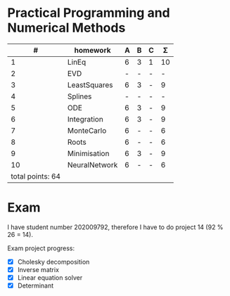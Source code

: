 # Practical Programming and Numerical Methods

| #  | homework      | A | B | C | Σ   |
| -- | ------------- | - | - | - | --- |
| 1  | LinEq         | 6 | 3 | 1 | 10  |
| 2  | EVD           | - | - | - |  -  |
| 3  | LeastSquares  | 6 | 3 | - |  9  |
| 4  | Splines       | - | - | - |  -  |
| 5  | ODE           | 6 | 3 | - |  9  |
| 6  | Integration   | 6 | 3 | - |  9  |
| 7  | MonteCarlo    | 6 | - | - |  6  |
| 8  | Roots         | 6 | - | - |  6  |
| 9  | Minimisation  | 6 | 3 | - |  9  |
| 10 | NeuralNetwork | 6 | - | - |  6  |
|                    total points: 64  |

# Exam

I have student number 202009792, therefore I have to do project 14 (92 % 26 = 14).

Exam project progress:
- [x] Cholesky decomposition
- [x] Inverse matrix
- [x] Linear equation solver
- [x] Determinant
